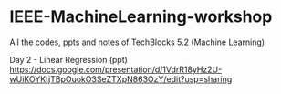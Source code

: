 # IEEE-MachineLearning-workshop
All the codes, ppts and notes of TechBlocks 5.2 (Machine Learning)

Day 2 - Linear Regression (ppt) https://docs.google.com/presentation/d/1VdrR18yHz2U-wUiKOYKtjTBpOuokO3SeZTXpN863OzY/edit?usp=sharing
